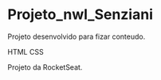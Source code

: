 # Projeto_nwl_Senziani


Projeto desenvolvido para fizar conteudo.

HTML
CSS

Projeto da RocketSeat.
